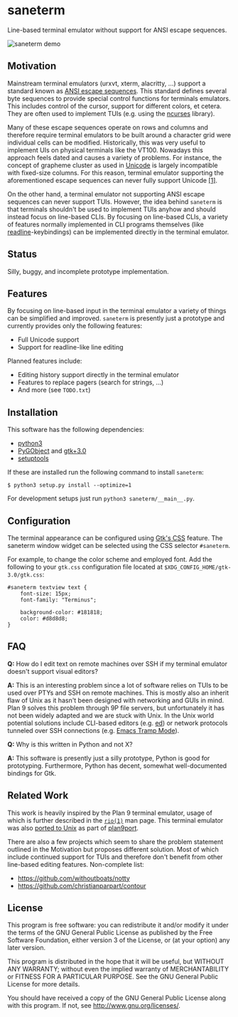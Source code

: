 # saneterm

Line-based terminal emulator without support for ANSI escape sequences.

![saneterm demo](https://gist.githubusercontent.com/nmeum/51d89900c9c7beef49cace24ebc605ec/raw/14b9eeb25483c82fa3672875bb24ff33dbdf932a/saneterm.gif)

## Motivation

Mainstream terminal emulators (urxvt, xterm, alacritty, …) support a
standard known as [ANSI escape sequences][wikipedia ansi]. This standard
defines several byte sequences to provide special control
functions for terminals emulators. This includes control of the cursor,
support for different colors, et cetera. They are often used to
implement TUIs (e.g. using the [ncurses][ncurses web] library).

Many of these escape sequences operate on rows and columns and therefore
require terminal emulators to be built around a character grid were
individual cells can be modified. Historically, this was very useful to
implement UIs on physical terminals like the VT100. Nowadays this
approach feels dated and causes a variety of problems. For instance, the
concept of grapheme cluster as used in [Unicode][unicode web] is largely
incompatible with fixed-size columns. For this reason, terminal
emulator supporting the aforementioned escape sequences can never fully
support Unicode [\[1\]][variable-width glyphs].

On the other hand, a terminal emulator not supporting ANSI escape
sequences can never support TUIs. However, the idea behind `saneterm` is
that terminals shouldn't be used to implement TUIs anyhow and should
instead focus on line-based CLIs. By focusing on line-based CLIs, a
variety of features normally implemented in CLI programs themselves
(like [readline][readline web]-keybindings) can be implemented directly
in the terminal emulator.

## Status

Silly, buggy, and incomplete prototype implementation.

## Features

By focusing on line-based input in the terminal emulator a variety of
things can be simplified and improved. `saneterm` is presently just a
prototype and currently provides only the following features:

* Full Unicode support
* Support for readline-like line editing

Planned features include:

* Editing history support directly in the terminal emulator
* Features to replace pagers (search for strings, …)
* And more (see `TODO.txt`)

## Installation

This software has the following dependencies:

* [python3][python web]
* [PyGObject][PyGObject web] and [gtk+3.0][gtk web]
* [setuptools][setuptools web]

If these are installed run the following command to install `saneterm`:

	$ python3 setup.py install --optimize=1

For development setups just run `python3 saneterm/__main__.py`.

## Configuration

The terminal appearance can be configured using [Gtk's CSS][gtk css]
feature. The saneterm window widget can be selected using the CSS
selector `#saneterm`.

For example, to change the color scheme and employed font. Add the
following to your `gtk.css` configuration file located at
`$XDG_CONFIG_HOME/gtk-3.0/gtk.css`:

	#saneterm textview text {
		font-size: 15px;
		font-family: "Terminus";

		background-color: #181818;
		color: #d8d8d8;
	}


## FAQ

**Q:** How do I edit text on remote machines over SSH if my terminal
emulator doesn't support visual editors?

**A:** This is an interesting problem since a lot of software
relies on TUIs to be used over PTYs and SSH on remote machines. This is
mostly also an inherit flaw of Unix as it hasn't been designed with
networking and GUIs in mind. Plan 9 solves this problem through 9P file
servers, but unfortunately it has not been widely adapted and we are
stuck with Unix. In the Unix world potential solutions include
CLI-based editors (e.g. [ed][wikipedia ed]) or network protocols
tunneled over SSH connections (e.g.  [Emacs Tramp Mode][emacs tramp mode]).

**Q:** Why is this written in Python and not X?

**A:** This software is presently just a silly prototype, Python is good
for prototyping. Furthermore, Python has decent, somewhat well-documented
bindings for Gtk.

## Related Work

This work is heavily inspired by the Plan 9 terminal emulator, usage of
which is further described in the [`rio(1)`][rio man page] man page.
This terminal emulator was also [ported to Unix][9term man page] as part
of [plan9port][plan9port web].

There are also a few projects which seem to share the problem statement
outlined in the Motivation but proposes different solution. Most of
which include continued support for TUIs and therefore don't benefit
from other line-based editing features. Non-complete list:

* https://github.com/withoutboats/notty
* https://github.com/christianparpart/contour

## License

This program is free software: you can redistribute it and/or modify it
under the terms of the GNU General Public License as published by the
Free Software Foundation, either version 3 of the License, or (at your
option) any later version.

This program is distributed in the hope that it will be useful, but
WITHOUT ANY WARRANTY; without even the implied warranty of
MERCHANTABILITY or FITNESS FOR A PARTICULAR PURPOSE. See the GNU General
Public License for more details.

You should have received a copy of the GNU General Public License along
with this program. If not, see <http://www.gnu.org/licenses/>.

[ncurses web]: https://invisible-island.net/ncurses/
[wikipedia ansi]: https://en.wikipedia.org/wiki/ANSI_escape_code
[wikipedia zwj]: https://en.wikipedia.org/wiki/Zero-width_joiner
[unicode web]: https://www.unicode.org/
[readline web]: https://tiswww.case.edu/php/chet/readline/rltop.html
[python web]: https://www.python.org/
[PyGObject web]: https://pygobject.readthedocs.io/en/latest/
[gtk web]: https://gtk.org/
[setuptools web]: https://pygobject.readthedocs.io/en/latest/
[wikipedia ed]: https://en.wikipedia.org/wiki/Ed_(text_editor)
[emacs tramp mode]: https://www.emacswiki.org/emacs/TrampMode
[variable-width glyphs]: https://gitlab.freedesktop.org/terminal-wg/specifications/-/issues/21
[rio man page]: https://9p.io/magic/man2html/1/rio
[9term man page]: https://9fans.github.io/plan9port/man/man1/9term.html
[plan9port web]: https://9fans.github.io/plan9port/
[gtk css]: https://developer.gnome.org/gtk3/stable/chap-css-overview.html
